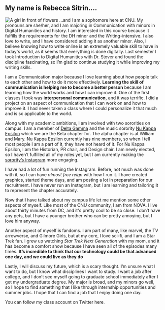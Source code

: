 ## My name is Rebecca Sitrin....
![A girl in front of flowers](https://Rebecca-S1.github.io/Rebecca-S/images/Profile.jpg)
...and I am a sophomore here at CNU. My pronouns are she/her, and I am majoring in Communication with minors in Digital Humanities and history. I am interested in this course because it fulfills the requirements for the DH minor and the Writing-intensive. I also love to write, and I have considered adding it as another minor. Also, I believe knowing how to write online is an extremely valuable skill to have in today's world, as it seems that everything is done digitally. Last semester I took Introduction to Digital Humanities with Dr. Stover and found the discipline fascinating, so I’m glad to continue studying it while improving my writing skills.

I am a Communication major because I love learning about how people talk to each other and how to do it more effectively. **Learning the skill of communication is helping me to become a better person** because I am learning how the world works and how I can improve it. One of the first classes I took was **interpersonal communication,** and it was terrific. I did a project on an aspect of communication that I can work on and how to improve it. I had never taken a class where I could personalize it that much and is so applicable to the world.

Along with my academic ambitions, I am involved with two sororities on campus. I am a member of [Delta Gamma](https://www.deltagamma.org/) and the music sorority [Nu Kappa Epsilon](http://nukappaepsilonmusicsorority.blogs.wm.edu/) which we are the Beta chapter for. The alpha chapter is at William and Mary. Nu Kappa Epsilon currently has nine members, so when I tell most people I am a part of it, they have not heard of it. For Nu Kappa Epsilon, I am the Historian, PR chair, and Design chair. I am newly elected, so I haven’t fulfilled all of my roles yet, but I am currently making the [sorority’s Instagram](https://www.instagram.com/) more engaging.

I have had a lot of fun running the Instagram. Before, not much was done with it, so I can have *almost free reign* with how I run it. I have created graphics, started theme days, and am posting a lot in preparation for our recruitment. I have never run an Instagram, but I am learning and tailoring it to represent the chapter accurately. 

Now that I have talked about my campus life let me mention some other aspects of myself. Like most of the CNU community, I am from NOVA. I live about thirty minutes from DC, and it's pretty cool to be so close. I don’t have any pets, but I have a younger brother who can be pretty annoying, but I love him anyway. 

Another aspect of myself is fandoms. I am part of many, like marvel, the TV arrowverse, and Gilmore Girls, but at my core, I love sci-fi, and I am a Star Trek fan. I grew up watching *Star Trek Next Generation* with my mom, and it has become a comfort show because I have seen all of the episodes many times. **It’s incredible to think that our technology could be that advanced one day, and we could live as they do**

Lastly, I will discuss my future, which is a scary thought. I’m unsure what I want to do, but I know what disciplines I want to study. I want a job after college, and I don’t see myself going to graduate school immediately after I get my undergraduate degree. My major is broad, and my minors go well, so I hope to find something that I like through internship opportunities and summer jobs. I hope that I can find a job that I enjoy doing one day. 

You can follow my class account on Twitter here.
